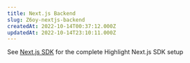 ```yaml
---
title: Next.js Backend
slug: Z6oy-nextjs-backend
createdAt: 2022-10-14T00:37:12.000Z
updatedAt: 2022-10-14T23:10:11.000Z
---
```


See [Next.js SDK](getting-started/fullstack-frameworks/next-js/overview) for the complete Highlight Next.js SDK setup
